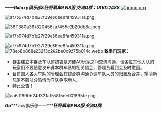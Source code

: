  ***——Galaxy俱乐部&狂野飙车9 NS服 交流Q群：181022488***
 [![group.png](https://willhi.eu.org/image/picgo/group.png)](https://qm.qq.com/cgi-bin/qm/qr?k=kndxmcSGo3EM99G940l0k-ua0rxJFxYu&jump_from=webapi&authKey=IO5nTMo3pgjZdVbGIb29wr5UgNGqSLUGs1R8lhGBZIdx32/rGcJb5f/+qdwQKKy8)

![af7b974d7b1e27f29e86ee8fa459311a.png](https://willhi.eu.org/image/picgo/af7b974d7b1e27f29e86ee8fa459311a.png)


![38f1380a367820456ea7455c2b20db8a.jpeg](https://willhi.eu.org/image/picgo/38f1380a367820456ea7455c2b20db8a.jpeg)


![af7b974d7b1e27f29e86ee8fa459311a.png](https://willhi.eu.org/image/picgo/af7b974d7b1e27f29e86ee8fa459311a.png)




![af7b974d7b1e27f29e86ee8fa459311a.png](https://willhi.eu.org/image/picgo/af7b974d7b1e27f29e86ee8fa459311a.png)![78eb8b868e232f3c262be0c9275b014d.webp](https://willhi.eu.org/image/picgo/78eb8b868e232f3c262be0c9275b014d.webp)
**致串门玩家：**

- 群主建立本群及车队的初衷是方便A9玩家之间交流沟通，请各位其他大队的玩家们不要随意发布非本群车队的相关信息，管理员看到会及时撤回。
- 目前国人各大车队的管理会在综合群沟通协调车队人员的归置及合并，望萌新玩家不要过分热情为车队争取新人。
- 特此公告！

 

 ![aa6d1690b24d321af558f5dc031895fe.png](https://willhi.eu.org/image/picgo/aa6d1690b24d321af558f5dc031895fe.png)

***Ga******laxy俱乐部——******狂野飙车9 NS服 交流Q群***
